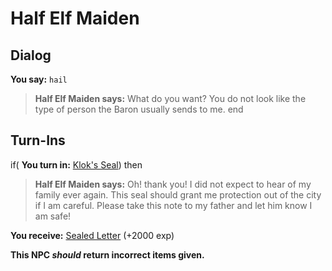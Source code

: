 # Half Elf Maiden
## Dialog

**You say:** `hail`



>**Half Elf Maiden says:** What do you want? You do not look like the type of person the Baron usually sends to me.
end

## Turn-Ins



if( **You turn in:** [Klok's Seal](/item/1096)) then 



>**Half Elf Maiden says:** Oh! thank you! I did not expect to hear of my family ever again. This seal should grant me protection out of the city if I am careful. Please take this note to my father and let him know I am safe!


 **You receive:**  [Sealed Letter](/item/18863) (+2000 exp)

**This NPC *should* return incorrect items given.**





